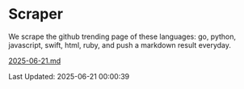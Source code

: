 # Scraper

We scrape the github trending page of these languages: go, python, javascript, swift, html, ruby, and push a markdown result everyday.

[2025-06-21.md](https://github.com/henson/Scraper/blob/master/2025-06-21.md)

Last Updated: 2025-06-21 00:00:39